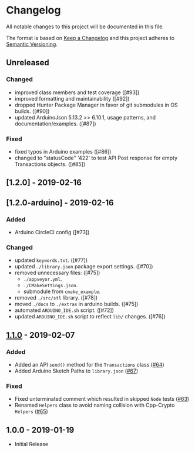 # Changelog

All notable changes to this project will be documented in this file.

The format is based on [Keep a Changelog](http://keepachangelog.com/en/1.0.0/)
and this project adheres to [Semantic Versioning](http://semver.org/spec/v2.0.0.html).

## Unreleased

### Changed

- improved class members and test coverage ([#93])
- improved formatting and maintainability ([#92])
- dropped Hunter Package Manager in favor of git submodules in OS builds. ([#90])
- updated ArduinoJson 5.13.2 >> 6.10.1, usage patterns, and documentation/examples. ([#87])

### Fixed

- fixed typos in Arduino examples ([#86])
- changed to "statusCode" '422' to test API Post response for empty Transactions objects. ([#85])

## [1.2.0] - 2019-02-16
## [1.2.0-arduino] - 2019-02-16

### Added

- Arduino CircleCI config ([#73])

### Changed

- updated `keywords.txt`. ([#77])
- updated `./library.json` package export settings. ([#70])
- removed unnecessary files: ([#75])
  - `./appveyor.yml`.
  - `./CMakeSettings.json`.
  - submodule from `cmake_example`.
- removed `./src/stl` library. ([#78])
- moved `./docs` to `./extras` in arduino builds. ([#75])
- automated `ARDUINO_IDE.sh` script. ([#72])
- updated `ARDUINO_IDE.sh` script to reflect `lib/` changes. ([#76])

## [1.1.0] - 2019-02-07

### Added

- Added an API `send()` method for the `Transactions` class ([#64])
- Added Arduino Sketch Paths to `library.json` ([#67])

### Fixed

- Fixed unterminated comment which resulted in skipped `Node` tests ([#63])
- Renamed `Helpers` class to avoid naming collision with Cpp-Crypto `Helpers` ([#65])

## 1.0.0 - 2019-01-19

- Initial Release

[unreleased]: https://github.com/ArkEcosystem/cpp-client/compare/1.1.0...develop
[1.1.0]: https://github.com/ArkEcosystem/cpp-client/compare/1.0.0...1.1.0
[#64]: https://github.com/ArkEcosystem/cpp-client/pull/64
[#67]: https://github.com/ArkEcosystem/cpp-client/pull/67
[#63]: https://github.com/ArkEcosystem/cpp-client/pull/63
[#65]: https://github.com/ArkEcosystem/cpp-client/pull/65
